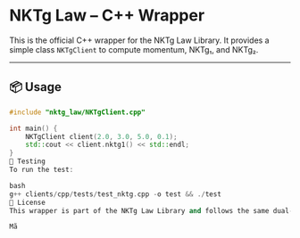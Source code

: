 # NKTg Law – C++ Wrapper

This is the official C++ wrapper for the NKTg Law Library. It provides a simple class `NKTgClient` to compute momentum, NKTg₁, and NKTg₂.

---

## 📦 Usage

```cpp
#include "nktg_law/NKTgClient.cpp"

int main() {
    NKTgClient client(2.0, 3.0, 5.0, 0.1);
    std::cout << client.nktg1() << std::endl;
}
🧪 Testing
To run the test:

bash
g++ clients/cpp/tests/test_nktg.cpp -o test && ./test
📄 License
This wrapper is part of the NKTg Law Library and follows the same dual-license terms.

Mã
